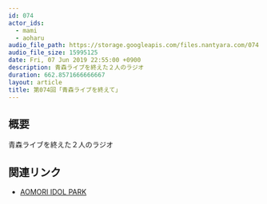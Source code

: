 ```yaml
---
id: 074
actor_ids:
  - mami
  - aoharu
audio_file_path: https://storage.googleapis.com/files.nantyara.com/074.mp3
audio_file_size: 15995125
date: Fri, 07 Jun 2019 22:55:00 +0900
description: 青森ライブを終えた２人のラジオ
duration: 662.8571666666667
layout: article
title: 第074回「青森ライブを終えて」
---
```

## 概要

青森ライブを終えた２人のラジオ

## 関連リンク

* [AOMORI IDOL PARK](https://twitter.com/akiten_akita/status/1130993285432930306)
